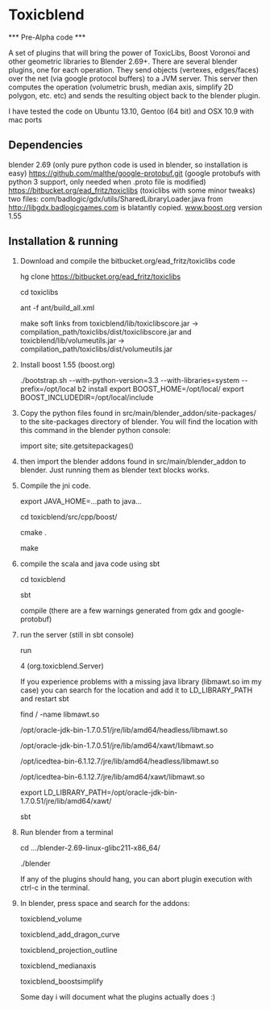 Toxicblend
==========

*** Pre-Alpha code ***

A set of plugins that will bring the power of ToxicLibs, Boost Voronoi and other geometric libraries to Blender 2.69+.
There are several blender plugins, one for each operation. They send objects (vertexes, edges/faces) over the net (via google 
protocol buffers) to a JVM server. This server then computes the operation (volumetric brush, median axis, 
simplify 2D polygon, etc. etc) and sends the resulting object back to the blender plugin.

I have tested the code on Ubuntu 13.10, Gentoo (64 bit) and OSX 10.9 with mac ports

Dependencies
------------
blender 2.69 (only pure python code is used in blender, so installation is easy)
https://github.com/malthe/google-protobuf.git (google protobufs with python 3 support, only needed when .proto file is modified) 
https://bitbucket.org/ead_fritz/toxiclibs     (toxiclibs with some minor tweaks)
two files: com/badlogic/gdx/utils/SharedLibraryLoader.java from http://libgdx.badlogicgames.com is blatantly copied.
www.boost.org version 1.55
 
Installation & running
----------------------

1. Download and compile the bitbucket.org/ead_fritz/toxiclibs code

	hg clone https://bitbucket.org/ead_fritz/toxiclibs

	cd toxiclibs

	ant -f ant/build_all.xml 

	make soft links from toxicblend/lib/toxiclibscore.jar -> compilation_path/toxiclibs/dist/toxiclibscore.jar 
	and toxicblend/lib/volumeutils.jar ->  compilation_path/toxiclibs/dist/volumeutils.jar
	
2. Install boost 1.55 (boost.org)
	
	./bootstrap.sh --with-python-version=3.3 --with-libraries=system --prefix=/opt/local
	b2 install
	export BOOST_HOME=/opt/local/
	export BOOST_INCLUDEDIR=/opt/local/include
	
3. Copy the python files found in src/main/blender_addon/site-packages/ to the site-packages directory of blender.
You will find the location with this command in the blender python console:
	
	import site; site.getsitepackages()

4. then import the blender addons found in src/main/blender_addon to blender.
    Just running them as blender text blocks works.

5. Compile the jni code. 
	
	export JAVA_HOME=...path to java...
	
	cd toxicblend/src/cpp/boost/
	
	cmake .
	
	make

	
6. compile the scala and java code using sbt

    cd toxicblend

    sbt
    
    compile  (there are a few warnings generated from gdx and google-protobuf)
    
7. run the server (still in sbt console)
    
    run
    
    4 (org.toxicblend.Server)

    If you experience problems with a missing java library (libmawt.so im my case)
    you can search for the location and add it to LD_LIBRARY_PATH and restart sbt
    
    find / -name libmawt.so
    
    /opt/oracle-jdk-bin-1.7.0.51/jre/lib/amd64/headless/libmawt.so
    
    /opt/oracle-jdk-bin-1.7.0.51/jre/lib/amd64/xawt/libmawt.so
    
    /opt/icedtea-bin-6.1.12.7/jre/lib/amd64/headless/libmawt.so 
    
    /opt/icedtea-bin-6.1.12.7/jre/lib/amd64/xawt/libmawt.so
    
    export LD_LIBRARY_PATH=/opt/oracle-jdk-bin-1.7.0.51/jre/lib/amd64/xawt/
    
    sbt  
    
8.  Run blender from a terminal 
	
	cd  .../blender-2.69-linux-glibc211-x86_64/
	
	./blender
	
	If any of the plugins should hang, you can abort plugin execution with ctrl-c in the terminal.
	
	
8. In blender, press space and search for the addons:
 	
 	
 	toxicblend_volume
    
    toxicblend_add_dragon_curve
    
    toxicblend_projection_outline
    
    toxicblend_medianaxis
    
    toxicblend_boostsimplify
    
    Some day i will document what the plugins actually does :)
